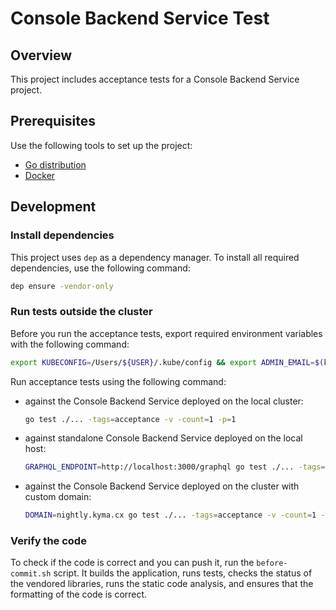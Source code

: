 # Console Backend Service Test

## Overview

This project includes acceptance tests for a Console Backend Service project.

## Prerequisites

Use the following tools to set up the project:

* [Go distribution](https://golang.org)
* [Docker](https://www.docker.com/)

## Development

### Install dependencies

This project uses `dep` as a dependency manager. To install all required dependencies, use the following command:
```bash
dep ensure -vendor-only
```

### Run tests outside the cluster

Before you run the acceptance tests, export required environment variables with the following command:

```bash
export KUBECONFIG=/Users/${USER}/.kube/config && export ADMIN_EMAIL=$(kubectl get secret admin-user -n kyma-system -o jsonpath="{.data.email}" | base64 --decode) && export ADMIN_PASSWORD=$(kubectl get secret admin-user -n kyma-system -o jsonpath="{.data.password}" | base64 --decode) && export READ_ONLY_USER_PASSWORD=$(kubectl get secret test-read-only-user -n kyma-system -o jsonpath="{.data.password}" | base64 --decode) && export READ_ONLY_USER_EMAIL=$(kubectl get secret test-read-only-user -n kyma-system -o jsonpath="{.data.email}" | base64 --decode) && export NO_RIGHTS_USER_PASSWORD=$(kubectl get secret test-no-rights-user -n kyma-system -o jsonpath="{.data.password}" | base64 --decode) && export NO_RIGHTS_USER_EMAIL=$(kubectl get secret test-no-rights-user -n kyma-system -o jsonpath="{.data.email}" | base64 --decode)
```

Run acceptance tests using the following command:

- against the Console Backend Service deployed on the local cluster:

  ```bash
  go test ./... -tags=acceptance -v -count=1 -p=1
  ```

- against standalone Console Backend Service deployed on the local host:

  ```bash
  GRAPHQL_ENDPOINT=http://localhost:3000/graphql go test ./... -tags=acceptance -v -count=1 -p=1
  ```

- against the Console Backend Service deployed on the cluster with custom domain:

  ```bash
  DOMAIN=nightly.kyma.cx go test ./... -tags=acceptance -v -count=1 -p=1
  ```

### Verify the code

To check if the code is correct and you can push it, run the `before-commit.sh` script. It builds the application, runs tests, checks the status of the vendored libraries, runs the static code analysis, and ensures that the formatting of the code is correct.
